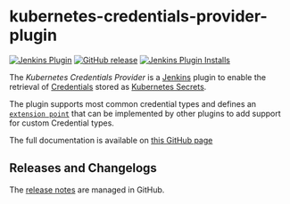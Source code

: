 # kubernetes-credentials-provider-plugin

[![Jenkins Plugin](https://img.shields.io/jenkins/plugin/v/kubernetes-credentials-provider.svg)](https://plugins.jenkins.io/kubernetes-credentials-provider)
[![GitHub release](https://img.shields.io/github/release/jenkinsci/kubernetes-credentials-provider-plugin.svg?label=release)](https://github.com/jenkinsci/kubernetes-credentials-provider-plugin/releases/latest)
[![Jenkins Plugin Installs](https://img.shields.io/jenkins/plugin/i/kubernetes-credentials-provider.svg?color=blue)](https://plugins.jenkins.io/kubernetes-credentials-provider)


The *Kubernetes Credentials Provider* is a [Jenkins](https://jenkins.io) plugin to enable the retrieval of [Credentials](https://plugins.jenkins.io/credentials) stored as [Kubernetes Secrets](https://kubernetes.io/docs/concepts/configuration/secret/).

The plugin supports most common credential types and defines an [`extension point`](https://jenkins.io/doc/developer/extensions/kubernetes-credentials-provider/) that can be implemented by other plugins to add support for custom Credential types. 

The full documentation is available on [this GitHub page](https://jenkinsci.github.io/kubernetes-credentials-provider-plugin/)

## Releases and Changelogs

The [release notes](https://github.com/jenkinsci/kubernetes-credentials-provider-plugin/releases) are managed in GitHub. 
